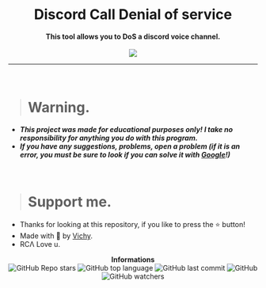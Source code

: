 <h1 align="center">Discord Call Denial of service</h1>

<p align='center'>
    <b>This tool allows you to DoS a discord voice channel.</b><br>
    <br>
  <img src='https://media.discordapp.net/attachments/905493598479474738/905497064396439612/unknown.png'>
</p>

----

<br>

> # Warning.
* ***This project was made for educational purposes only! I take no responsibility for anything you do with this program.***
* ***If you have any suggestions, problems, open a problem (if it is an error, you must be sure to look if you can solve it with [Google](https://giybf.com)!)***

<br>

> # Support me.
* Thanks for looking at this repository, if you like to press the ⭐ button!
* Made with 💖 by [Vichy](https://github.com/Its-Vichy).
* RCΛ Love u.

<p align="center"> 
    <b>Informations</b><br>
    <img alt="GitHub Repo stars" src="https://img.shields.io/github/stars/Its-Vichy/Website-Token-Grabber?style=social">
    <img alt="GitHub top language" src="https://img.shields.io/github/languages/top/Its-Vichy/Website-Token-Grabber">
    <img alt="GitHub last commit" src="https://img.shields.io/github/last-commit/Its-Vichy/Website-Token-Grabber">
    <img alt="GitHub" src="https://img.shields.io/github/license/Its-Vichy/Website-Token-Grabber">
    <img alt="GitHub watchers" src="https://img.shields.io/github/watchers/Its-Vichy/Website-Token-Grabber?style=social">
</p>

